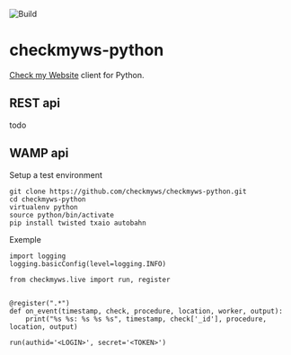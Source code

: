 ![Build](https://travis-ci.org/checkmyws/checkmyws-python.svg)

# checkmyws-python

[Check my Website](https://checkmy.ws) client for Python.

## REST api

todo

## WAMP api

Setup a test environment

```
git clone https://github.com/checkmyws/checkmyws-python.git
cd checkmyws-python
virtualenv python
source python/bin/activate
pip install twisted txaio autobahn
```

Exemple
```
import logging
logging.basicConfig(level=logging.INFO)

from checkmyws.live import run, register


@register(".*")
def on_event(timestamp, check, procedure, location, worker, output):
    print("%s %s: %s %s %s", timestamp, check['_id'], procedure, location, output)

run(authid='<LOGIN>', secret='<TOKEN>')

```
